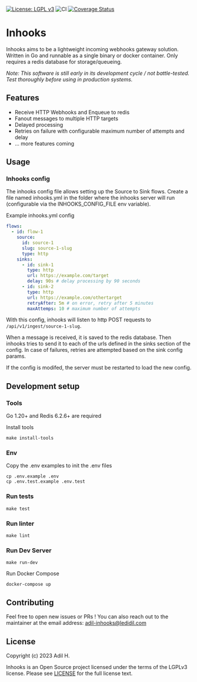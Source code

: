 [![License: LGPL v3](https://img.shields.io/badge/License-LGPL_v3-blue.svg)](https://www.gnu.org/licenses/lgpl-3.0)
![CI](https://github.com/didil/inhooks/actions/workflows/ci.yml/badge.svg)
[![Coverage Status](https://coveralls.io/repos/github/didil/inhooks/badge.svg?branch=main)](https://coveralls.io/github/didil/inhooks?branch=main)

# Inhooks
Inhooks aims to be a lightweight incoming webhooks gateway solution. Written in Go and runnable as a single binary or docker container. Only requires a redis database for storage/queueing.

*Note: This software is still early in its development cycle / not battle-tested. Test thoroughly before using in production systems.*


## Features
- Receive HTTP Webhooks and Enqueue to redis
- Fanout messages to multiple HTTP targets
- Delayed processing
- Retries on failure with configurable maximum number of attempts and delay
- ... more features coming

## Usage
### Inhooks config
The inhooks config file allows setting up the Source to Sink flows.
Create a file named inhooks.yml in the folder where the inhooks server will run (configurable via the INHOOKS_CONFIG_FILE env variable).

Example inhooks.yml config
``` yaml
flows:
  - id: flow-1
    source:
      id: source-1
      slug: source-1-slug
      type: http
    sinks:
      - id: sink-1
        type: http
        url: https://example.com/target
        delay: 90s # delay processing by 90 seconds
      - id: sink-2
        type: http
        url: https://example.com/othertarget
        retryAfter: 5m # on error, retry after 5 minutes
        maxAttemps: 10 # maximum number of attempts
```

With this config, inhooks will listen to http POST requests to `/api/v1/ingest/source-1-slug`.

When a message is received, it is saved to the redis database. Then inhooks tries to send it to each of the urls defined in the sinks section of the config.
In case of failures, retries are attempted based on the sink config params.

If the config is modifed, the server must be restarted to load the new config.

## Development setup
### Tools
Go 1.20+ and Redis 6.2.6+ are required

Install tools
```shell
make install-tools
```

### Env
Copy the .env examples to init the .env files
```shell
cp .env.example .env
cp .env.test.example .env.test
```

### Run tests
```shell
make test
```

### Run linter
```shell
make lint
```

### Run Dev Server
```shell
make run-dev
```

Run Docker Compose
```shell
docker-compose up
```

## Contributing
Feel free to open new issues or PRs ! You can also reach out to the maintainer at the email address: adil-inhooks@ledidil.com

## License
Copyright (c) 2023 Adil H.

Inhooks is an Open Source project licensed under the terms of the LGPLv3 license.
Please see [LICENSE](LICENSE) for the full license text.
